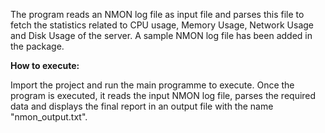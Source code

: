 The program reads an NMON log file as input file and parses this file to fetch the statistics related to CPU usage, Memory Usage, Network Usage and Disk Usage of the server.
A sample NMON log file has been added in the package.

**How to execute:**

Import the project and run the main programme to execute. Once the program is executed, it reads the input NMON log file, parses the required data and displays the final report in an output file with the name "nmon_output.txt". 
